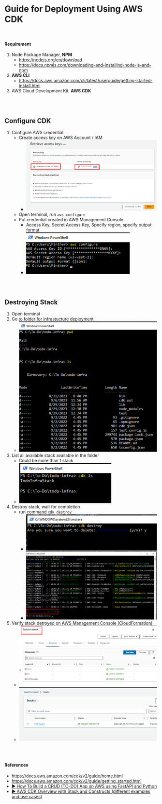 # Guide for Deployment Using AWS CDK
</br>

#### Requirement
1. Node Package Manager, **NPM**
    - https://nodejs.org/en/download
    - https://docs.npmjs.com/downloading-and-installing-node-js-and-npm
2. **AWS CLI**
    - https://docs.aws.amazon.com/cli/latest/userguide/getting-started-install.html
3. AWS Cloud Development Kit, **AWS CDK**

<br>
<br>

## Configure CDK
1. Configure AWS credential
    * Create access key on AWS Account / IAM
        - ![Access key](Configure-CDK/1.Access_Key.png)
    * Open terminal, run `aws configure`
    * Put credential created in AWS Management Console
        - Access Key, Secret Access Key, Specify region, specify output format
        - ![AWS Configure](Configure-CDK/2.AWS_Configure.png)

<br>
<br>

## Destroying Stack
1. Open terminal
2. Go to folder for infrastucture deployment
    * ![Navigate to Infrastructure Folder](Destroy-Stack/1.Stack_Folder.png)
3. List all available stack available in the folder
    * Could be more than 1 stack
    * ![List Stack(s)](Destroy-Stack/2.List_Stack.png)
4. Destroy stack, wait for completion
    * run command `cdk destroy`
        - ![Destroy stack](Destroy-Stack/3.Destroy_CDK.png)
        - ![Destroy stack 2](Destroy-Stack/4.Destroyed_Stack(s).png)
5. Verify stack detroyed on AWS Management Console (CloudFormation)
    * ![Verify destroy](Destroy-Stack/5.Verify.png)
    * ![Verify destroy](Destroy-Stack/6.Verify(2).png)


<br>
<br>

#### References
- https://docs.aws.amazon.com/cdk/v2/guide/home.html
- https://docs.aws.amazon.com/cdk/v2/guide/getting_started.html
- [▶ How To Build a CRUD (TO-DO) App on AWS using FastAPI and Python](https://www.youtube.com/watch?v=iLt00bqp6is)
- [▶ AWS CDK Overview with Stack and Constructs (different examples and use cases)](https://www.youtube.com/watch?v=h_gRGRbOjJ8)
